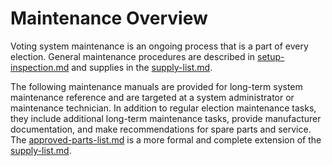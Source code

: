 # Maintenance Overview

Voting system maintenance is an ongoing process that is a part of every election. General maintenance procedures are described in [setup-inspection.md](../logic-and-accuracy-pre-election-testing/setup-inspection.md "mention") and supplies in the [supply-list.md](../miscellaneous/supply-list.md "mention").

The following maintenance manuals are provided for long-term system maintenance reference and are targeted at a system administrator or maintenance technician. In addition to regular election maintenance tasks, they include additional long-term maintenance tasks, provide manufacturer documentation, and make recommendations for spare parts and service. The [approved-parts-list.md](approved-parts-list.md "mention") is a more formal and complete extension of the [supply-list.md](../miscellaneous/supply-list.md "mention").
